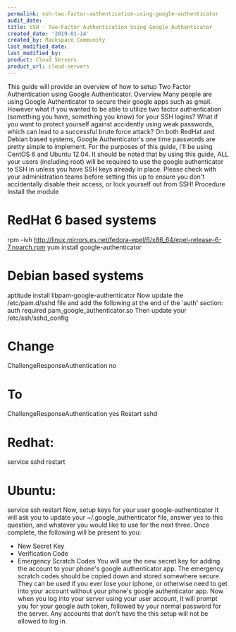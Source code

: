 ```yaml
---
permalink: ssh-two-factor-authentication-using-google-authenticator
audit_date:
title: SSH - Two-Factor Authentication Using Google Authenticator
created_date: '2019-01-14'
created_by: Rackspace Community
last_modified_date: 
last_modified_by: 
product: Cloud Servers
product_url: cloud-servers
---
```


This guide will provide an overview of how to setup Two Factor Authentication using Google Authenticator.
Overview
Many people are using Google Authenticator to secure their google apps such as gmail. However what if you wanted to be able to utilize two factor authentication (something you have, something you know) for your SSH logins? What if you want to protect yourself against accidently using weak passwords, which can lead to a successful brute force attack?
On both RedHat and Debian based systems, Google Authenticator's one time passwords are pretty simple to implement. For the purposes of this guide, I'll be using CentOS 6 and Ubuntu 12.04.
It should be noted that by using this guide, ALL your users (including root) will be required to use the google authenticator to SSH in unless you have SSH keys already in place. Please check with your administration teams before setting this up to ensure you don't accidentally disable their access, or lock yourself out from SSH!
Procedure
Install the module
# RedHat 6 based systems
rpm -ivh http://linux.mirrors.es.net/fedora-epel/6/x86_64/epel-release-6-7.noarch.rpm
yum install google-authenticator
# Debian based systems
aptitude install libpam-google-authenticator
Now update the /etc/pam.d/sshd file and add the following at the end of the 'auth' section:
auth required pam_google_authenticator.so
Then update your /etc/ssh/sshd_config
# Change
ChallengeResponseAuthentication no
# To
ChallengeResponseAuthentication yes
Restart sshd
# Redhat: 
service sshd restart
# Ubuntu: 
service ssh restart
Now, setup keys for your user
google-authenticator
It will ask you to update your ~/.google_authenticator file, answer yes to this question, and whatever you would like to use for the next three. Once complete, the following will be present to you:
* New Secret Key
* Verification Code 
* Emergency Scratch Codes
You will use the new secret key for adding the account to your phone's google authenticator app. The emergency scratch codes should be copied down and stored somewhere secure. They can be used if you ever lose your iphone, or otherwise need to get into your account without your phone's google authenticator app.
Now when you log into your server using your user account, it will prompt you for your google auth token, followed by your normal password for the server. Any accounts that don't have the this setup will not be allowed to log in.
